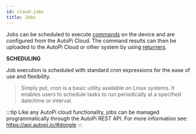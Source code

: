 ```yaml
---
id: cloud-jobs
title: Jobs
---
```


Jobs can be scheduled to execute [commands](../core/commands/core-cmd-commands) on the device and are configured from the AutoPi Cloud. The command results can then be uploaded to the AutoPi Cloud or other system by using [returners](../core/returners/core-returners).

**SCHEDULING**

Job execution is scheduled with standard _cron_ expressions for the ease of use and flexibility.

> Simply put, _cron_ is a basic utility available on Linux systems. It enables users to schedule tasks to run periodically at a specified date/time or interval.

:::tip
Like any AutoPi cloud functionality, jobs can be managed programmatically through the AutoPi REST API. For more information see: https://api.autopi.io/#dongle
:::